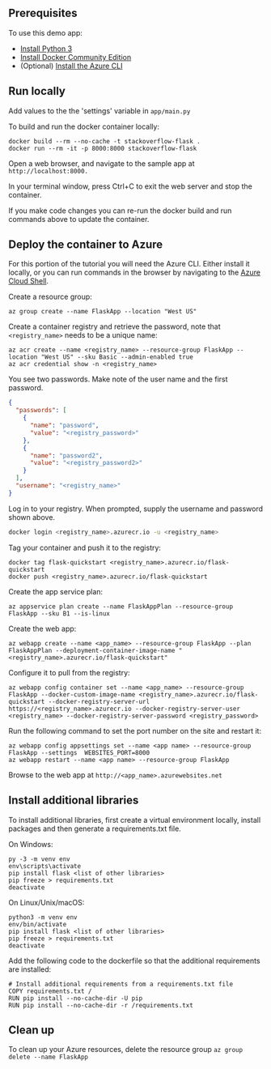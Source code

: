 
## Prerequisites
To use this demo app:

- [Install Python 3](https://www.python.org/downloads/)
- [Install Docker Community Edition](https://www.docker.com/community-edition)
- (Optional) [Install the Azure CLI](https://docs.microsoft.com/en-us/cli/azure/install-azure-cli-windows?view=azure-cli-latest)

## Run locally

Add values to the the 'settings' variable in ```app/main.py``` 

To build and run the docker container locally:
```
docker build --rm --no-cache -t stackoverflow-flask .
docker run --rm -it -p 8000:8000 stackoverflow-flask
```

Open a web browser, and navigate to the sample app at ```http://localhost:8000.```

In your terminal window, press Ctrl+C to exit the web server and stop the container.

If you make code changes you can re-run the docker build and run commands above to update the container.

## Deploy the container to Azure

For this portion of the tutorial you will need the Azure CLI. Either install it locally, or you can run commands in the browser by navigating to the [Azure Cloud Shell](https://shell.azure.com/bash).

Create a resource group:
```
az group create --name FlaskApp --location "West US"
```

Create a container registry and retrieve the password, note that `<registry_name>` needs to be a unique name: 
```
az acr create --name <registry_name> --resource-group FlaskApp --location "West US" --sku Basic --admin-enabled true
az acr credential show -n <registry_name>
```

You see two passwords. Make note of the user name and the first password.
```JSON
{
  "passwords": [
    {
      "name": "password",
      "value": "<registry_password>"
    },
    {
      "name": "password2",
      "value": "<registry_password2>"
    }
  ],
  "username": "<registry_name>"
}
```

Log in to your registry. When prompted, supply the username and password shown above.
```bash
docker login <registry_name>.azurecr.io -u <registry_name>
```

Tag your container and push it to the registry:
```
docker tag flask-quickstart <registry_name>.azurecr.io/flask-quickstart
docker push <registry_name>.azurecr.io/flask-quickstart
```

Create the app service plan:
```
az appservice plan create --name FlaskAppPlan --resource-group FlaskApp --sku B1 --is-linux
```

Create the web app:
```
az webapp create --name <app_name> --resource-group FlaskApp --plan FlaskAppPlan --deployment-container-image-name "<registry_name>.azurecr.io/flask-quickstart"
```

Configure it to pull from the registry:
```
az webapp config container set --name <app_name> --resource-group FlaskApp --docker-custom-image-name <registry_name>.azurecr.io/flask-quickstart --docker-registry-server-url https://<registry_name>.azurecr.io --docker-registry-server-user <registry_name> --docker-registry-server-password <registry_password>
```

Run the following command to set the port number on the site and restart it:
```
az webapp config appsettings set --name <app name> --resource-group FlaskApp --settings  WEBSITES_PORT=8000
az webapp restart --name <app name> --resource-group FlaskApp
```

Browse to the web app at ```http://<app_name>.azurewebsites.net```

## Install additional libraries

To install additional libraries, first create a virtual environment locally, install packages and then generate a requirements.txt file.

On Windows:
```
py -3 -m venv env
env\scripts\activate
pip install flask <list of other libraries>
pip freeze > requirements.txt
deactivate
```

On Linux/Unix/macOS:
```
python3 -m venv env
env/bin/activate
pip install flask <list of other libraries>
pip freeze > requirements.txt
deactivate
```

Add the following code to the dockerfile so that the additional requirements are installed:
```
# Install additional requirements from a requirements.txt file
COPY requirements.txt /
RUN pip install --no-cache-dir -U pip
RUN pip install --no-cache-dir -r /requirements.txt
```

## Clean up

To clean up your Azure resources, delete the resource group
```az group delete --name FlaskApp```
